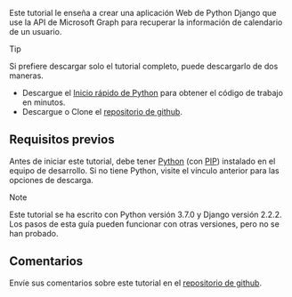 <!-- markdownlint-disable MD002 MD041 -->

Este tutorial le enseña a crear una aplicación Web de Python Django que use la API de Microsoft Graph para recuperar la información de calendario de un usuario.

> [!TIP]
> Si prefiere descargar solo el tutorial completo, puede descargarlo de dos maneras.
>
> - Descargue el [Inicio rápido de Python](https://developer.microsoft.com/graph/quick-start?platform=option-Python) para obtener el código de trabajo en minutos.
> - Descargue o Clone el [repositorio de github](https://github.com/microsoftgraph/msgraph-training-pythondjangoapp).

## <a name="prerequisites"></a>Requisitos previos

Antes de iniciar este tutorial, debe tener [Python](https://www.python.org/) (con [PIP](https://pypi.org/project/pip/)) instalado en el equipo de desarrollo. Si no tiene Python, visite el vínculo anterior para las opciones de descarga.

> [!NOTE]
> Este tutorial se ha escrito con Python versión 3.7.0 y Django versión 2.2.2. Los pasos de esta guía pueden funcionar con otras versiones, pero no se han probado.

## <a name="feedback"></a>Comentarios

Envíe sus comentarios sobre este tutorial en el [repositorio de github](https://github.com/microsoftgraph/msgraph-training-pythondjangoapp).
